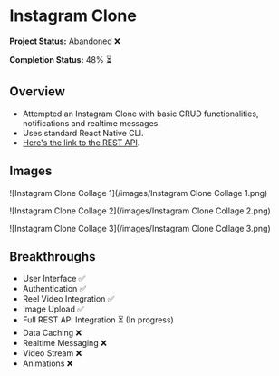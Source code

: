 # Instagram Clone

**Project Status:** Abandoned ❌

**Completion Status:** 48% ⏳

## Overview

- Attempted an Instagram Clone with basic CRUD functionalities, notifications and realtime messages.
- Uses standard React Native CLI.
- [Here's the link to the REST API](https://github.com/Ed-will-X/instagram-REST-api).

## Images

![Instagram Clone Collage 1](/images/Instagram Clone Collage 1.png)

![Instagram Clone Collage 2](/images/Instagram Clone Collage 2.png)

![Instagram Clone Collage 3](/images/Instagram Clone Collage 3.png)

## Breakthroughs

- User Interface ✅
- Authentication ✅
- Reel Video Integration ✅
- Image Upload ✅
- Full REST API Integration ⏳ (In progress)
- Data Caching ❌
- Realtime Messaging ❌
- Video Stream ❌
- Animations ❌

